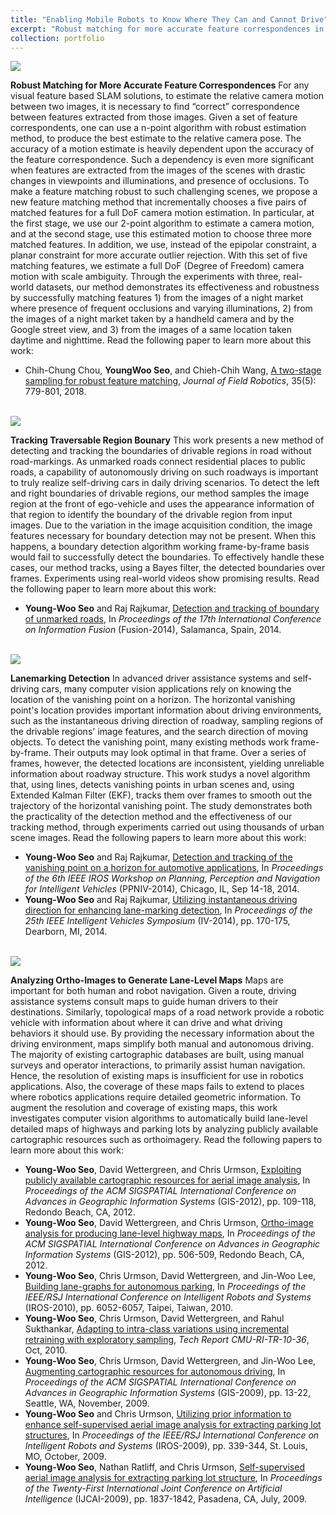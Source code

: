 ```yaml
---
title: "Enabling Mobile Robots to Know Where They Can and Cannot Drive"
excerpt: "Robust matching for more accurate feature correspondences in visual SLAM, tracking of traversable region boundary, lanemarking detection, vanishing point tracking for road geometry understanding, analyzing ortho-images to generate lane-level maps."
collection: portfolio
---
```


<img src="/images/two-stage-sampling.png"/>

**Robust Matching for More Accurate Feature Correspondences** For any visual feature based SLAM solutions, to estimate the relative camera motion between two images, it is necessary to find “correct” correspondence between features extracted from those images. Given a set of feature correspondents, one can use a n-point algorithm with robust estimation method, to produce the best estimate to the relative camera pose. The accuracy of a motion estimate is heavily dependent upon the accuracy of the feature correspondence. Such a dependency is even more significant when features are extracted from the images of the scenes with drastic changes in viewpoints and illuminations, and presence of occlusions. To make a feature matching robust to such challenging scenes, we propose a new feature matching method that incrementally chooses a five pairs of matched features for a full DoF camera motion estimation. In particular, at the first stage, we use our 2-point algorithm to estimate a camera motion, and at the second stage, use this estimated motion to choose three more matched features. In addition, we use, instead of the epipolar constraint, a planar constraint for more accurate outlier rejection. With this set of five matching features, we estimate a full DoF (Degree of Freedom) camera motion with scale ambiguity. Through the experiments with three, real-world datasets, our method demonstrates its effectiveness and robustness by successfully matching features 1) from the images of a night market where presence of frequent occlusions and varying illuminations, 2) from the images of a night market taken by a handheld camera and by the Google street view, and 3) from the images of a same location taken daytime and nighttime. Read the following paper to learn more about this work:
* Chih-Chung Chou, **YoungWoo Seo**, and Chieh-Chih Wang, [A two-stage sampling for robust feature matching](https://onlinelibrary.wiley.com/doi/abs/10.1002/rob.21778), *Journal of Field Robotics*, 35(5): 779-801, 2018.  

<br>

<img src="/images/measurement-model-clothoid-1.jpg"/>

**Tracking Traversable Region Bounary** This work presents a new method of detecting and tracking the boundaries of drivable regions in road without road-markings. As unmarked roads connect residential places to public roads, a capability of autonomously driving on such
roadways is important to truly realize self-driving cars in daily driving scenarios. To detect the left and right boundaries of
drivable regions, our method samples the image region at the front of ego-vehicle and uses the appearance information of that
region to identify the boundary of the drivable region from input images. Due to the variation in the image acquisition condition,
the image features necessary for boundary detection may not be present. When this happens, a boundary detection algorithm
working frame-by-frame basis would fail to successfully detect the boundaries. To effectively handle these cases, our method
tracks, using a Bayes filter, the detected boundaries over frames. Experiments using real-world videos show promising results. Read the following paper to learn more about this work:
* **Young-Woo Seo** and Raj Rajkumar, [Detection and tracking of boundary of unmarked roads](https://ieeexplore.ieee.org/document/6916256/?arnumber=6916256), In *Proceedings of the 17th International Conference on Information Fusion* (Fusion-2014), Salamanca, Spain, 2014.

<br>

<img src="/images/instantaneous-driving-direction.png"/> 

**Lanemarking Detection** In advanced driver assistance systems and self-driving cars, many computer vision applications rely on knowing the location of the vanishing point on a horizon. The horizontal vanishing point's location provides important information about driving environments, such as the instantaneous driving direction of roadway, sampling regions of the drivable regions' image features, and the search direction of moving objects. To detect the vanishing point, many existing methods work frame-by-frame. Their outputs may look optimal in that frame. Over a series of frames, however, the detected locations are inconsistent, yielding unreliable information about roadway structure. This work studys a novel algorithm that, using lines, detects vanishing points in urban scenes and, using Extended Kalman Filter (EKF), tracks them over frames to smooth out the trajectory of the horizontal vanishing point. The study demonstrates both the practicality of the detection method and the effectiveness of our tracking method, through experiments carried out using thousands of urban scene images. Read the following papers to learn more about this work:
* **Young-Woo Seo** and Raj Rajkumar, [Detection and tracking of the vanishing point on a horizon for automotive applications](http://www.cs.cmu.edu/~youngwoo/doc/ppniv-14-ywseo.pdf), In *Proceedings of the 6th IEEE IROS Workshop on Planning, Perception and Navigation for Intelligent Vehicles* (PPNIV-2014), Chicago, IL, Sep 14-18, 2014.
* **Young-Woo Seo** and Raj Rajkumar, [Utilizing instantaneous driving direction for enhancing lane-marking detection](https://ieeexplore.ieee.org/document/6856467/), In *Proceedings of the 25th IEEE Intelligent Vehicles Symposium* (IV-2014), pp. 170-175, Dearborn, MI, 2014.
 
<br> 

<img src="/images/uc-starting-chute.png"/>

**Analyzing Ortho-Images to Generate Lane-Level Maps** Maps are important for both human and robot navigation. Given a route, driving assistance systems consult maps to guide human drivers to their destinations. Similarly, topological maps of a road network provide a robotic vehicle with information about where it can drive and what driving behaviors it should use. By providing the necessary information about the driving environment, maps simplify both manual and autonomous driving. The majority of existing cartographic databases are built, using manual surveys and operator interactions, to primarily assist human navigation. Hence, the resolution of existing maps is insufficient for use in robotics applications. Also, the coverage of these maps fails to extend to places where robotics applications require detailed geometric information. To augment the resolution and coverage of existing maps, this work investigates computer vision algorithms to automatically build lane-level detailed maps of highways and parking lots by analyzing publicly available cartographic resources such as orthoimagery. Read the following papers to learn more about this work:
* **Young-Woo Seo**, David Wettergreen, and Chris Urmson, [Exploiting publicly available cartographic resources for aerial image analysis](https://dl.acm.org/citation.cfm?doid=2424321.2424336), In *Proceedings of the ACM SIGSPATIAL International Conference on Advances in Geographic Information Systems* (GIS-2012), pp. 109-118, Redondo Beach, CA, 2012.
* **Young-Woo Seo**, David Wettergreen, and Chris Urmson, [Ortho-image analysis for producing lane-level highway maps](https://dl.acm.org/citation.cfm?doid=2424321.2424401), In *Proceedings of the ACM SIGSPATIAL International Conference on Advances in Geographic Information Systems* (GIS-2012), pp. 506-509, Redondo Beach, CA, 2012. 
* **Young-Woo Seo**, Chris Urmson, David Wettergreen, and Jin-Woo Lee, [Building lane-graphs for autonomous parking](https://ieeexplore.ieee.org/document/5650331/), In *Proceedings of the IEEE/RSJ International Conference on Intelligent Robots and Systems* (IROS-2010), pp. 6052-6057, Taipei, Taiwan, 2010.
* **Young-Woo Seo**, Chris Urmson, David Wettergreen, and Rahul Sukthankar, [Adapting to intra-class variations using incremental retraining with exploratory sampling](https://www.ri.cmu.edu/publications/adapting-to-intra-class-variations-using-incremental-retraining-with-exploratory-sampling/), *Tech Report CMU-RI-TR-10-36*, Oct, 2010.
* **Young-Woo Seo**, Chris Urmson, David Wettergreen, and Jin-Woo Lee, [Augmenting cartographic resources for autonomous driving](https://dl.acm.org/citation.cfm?doid=1653771.1653777), In *Proceedings of the ACM SIGSPATIAL International Conference on Advances in Geographic Information Systems* (GIS-2009), pp. 13-22, Seattle, WA, November, 2009.
* **Young-Woo Seo** and Chris Urmson, [Utilizing prior information to enhance self-supervised aerial image analysis for extracting parking lot structures](https://ieeexplore.ieee.org/document/5354405/), In *Proceedings of the IEEE/RSJ International Conference on Intelligent Robots and Systems* (IROS-2009), pp. 339-344, St. Louis, MO, October, 2009. 
* **Young-Woo Seo**, Nathan Ratliff, and Chris Urmson, [Self-supervised aerial image analysis for extracting parking lot structure](http://ijcai.org/Proceedings/09/Papers/305.pdf), In *Proceedings of the Twenty-First International Joint Conference on Artificial Intelligence* (IJCAI-2009), pp. 1837-1842, Pasadena, CA, July, 2009.
 

